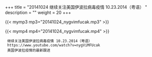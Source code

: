 +++
title = "20141024  继续关注美国伊波拉病毒疫情 10.23.2014（粤语） "
description = ""
weight = 20
+++

{{< mymp3 mp3="20141024_nygvimfucak.mp3" >}}

{{< mymp4 mp4="20141024_nygvimfucak.mp4" >}}

     继续关注美国伊波拉病毒疫情 10.23.2014（粤语） 
     https://www.youtube.com/watch?v=nygViMFUcak 
     美国伊波拉疫情的最新跟进 

